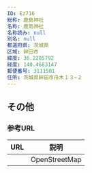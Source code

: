 ```yaml
---
ID: Ez716
総称: 鹿島神社
名称: 鹿島神社
名称読み: null
別名: null
都道府県: 茨城県
区域: 鉾田市
緯度: 36.2205792
経度: 140.4683147
郵便番号: 3111501
住所: 茨城県鉾田市舟木１３−２
---
```


## その他

### 参考URL

| URL | 説明          |
| --- | ------------- |
|     | OpenStreetMap |
